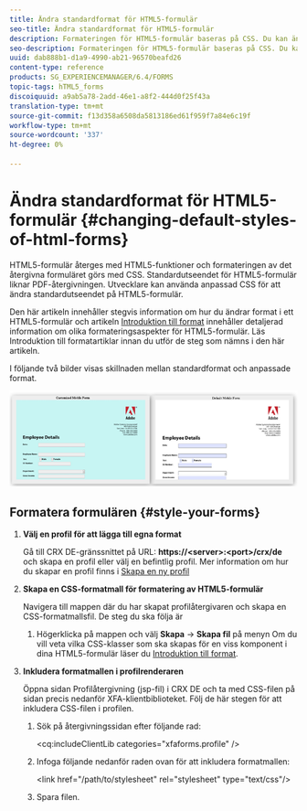 ```yaml
---
title: Ändra standardformat för HTML5-formulär
seo-title: Ändra standardformat för HTML5-formulär
description: Formateringen för HTML5-formulär baseras på CSS. Du kan ändra formulärets standardformat.
seo-description: Formateringen för HTML5-formulär baseras på CSS. Du kan ändra formulärets standardformat.
uuid: dab888b1-d1a9-4990-ab21-96570beafd26
content-type: reference
products: SG_EXPERIENCEMANAGER/6.4/FORMS
topic-tags: hTML5_forms
discoiquuid: a9ab5a78-2add-46e1-a8f2-444d0f25f43a
translation-type: tm+mt
source-git-commit: f13d358a6508da5813186ed61f959f7a84e6c19f
workflow-type: tm+mt
source-wordcount: '337'
ht-degree: 0%

---
```



# Ändra standardformat för HTML5-formulär {#changing-default-styles-of-html-forms}

HTML5-formulär återges med HTML5-funktioner och formateringen av det återgivna formuläret görs med CSS. Standardutseendet för HTML5-formulär liknar PDF-återgivningen. Utvecklare kan använda anpassad CSS för att ändra standardutseendet på HTML5-formulär.

Den här artikeln innehåller stegvis information om hur du ändrar format i ett HTML5-formulär och artikeln [Introduktion till format](/help/forms/using/css-styles.md) innehåller detaljerad information om olika formateringsaspekter för HTML5-formulär. Läs Introduktion till formatartiklar innan du utför de steg som nämns i den här artikeln.

I följande två bilder visas skillnaden mellan standardformat och anpassade format.

![images-002-small](assets/pictures-002-small.png)

## Formatera formulären {#style-your-forms}

1. **Välj en profil för att lägga till egna format**

   Gå till CRX DE-gränssnittet på URL: **https://&lt;server>:&lt;port>/crx/de** och skapa en profil eller välj en befintlig profil. Mer information om hur du skapar en profil finns i [Skapa en ny profil](/help/forms/using/custom-profile.md)

1. **Skapa en CSS-formatmall för formatering av HTML5-formulär**

   Navigera till mappen där du har skapat profilåtergivaren och skapa en CSS-formatmallsfil. De steg du ska följa är

   1. Högerklicka på mappen och välj **Skapa** -> **Skapa fil** på menyn
   Om du vill veta vilka CSS-klasser som ska skapas för en viss komponent i dina HTML5-formulär läser du [Introduktion till format](/help/forms/using/css-styles.md).

1. **Inkludera formatmallen i profilrenderaren**

   Öppna sidan Profilåtergivning (jsp-fil) i CRX DE och ta med CSS-filen på sidan precis nedanför XFA-klientbiblioteket. Följ de här stegen för att inkludera CSS-filen i profilen.

   1. Sök på återgivningssidan efter följande rad:

      &lt;cq:includeClientLib categories=&quot;xfaforms.profile&quot; />

   1. Infoga följande nedanför raden ovan för att inkludera formatmallen:

      &lt;link href=&quot;/path/to/stylesheet&quot; rel=&quot;stylesheet&quot; type=&quot;text/css&quot;/>

   1. Spara filen.

